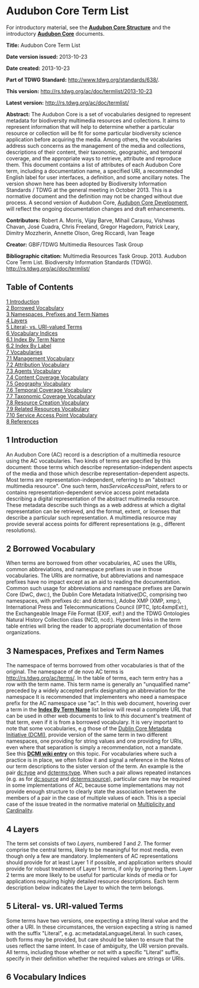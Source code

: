 <a id="top"></a>

# Audubon Core Term List

For introductory material, see the **[Audubon Core
Structure](Audubon_Core_Structure)**
and the introductory **[Audubon
Core](Audubon_Core)**
documents.

**Title:** Audubon Core Term List

**Date version issued:** 2013-10-23

**Date created:** 2013-10-23

**Part of TDWG Standard:** http://www.tdwg.org/standards/638/.

**This version:** http://rs.tdwg.org/ac/doc/termlist/2013-10-23

**Latest version:** http://rs.tdwg.org/ac/doc/termlist/

**Abstract:** The Audubon Core is a set of vocabularies designed to
represent metadata for biodiversity multimedia resources and
collections. It aims to represent information that will help to
determine whether a particular resource or collection will be fit for
some particular biodiversity science application before acquiring the
media. Among others, the vocabularies address such concerns as the
management of the media and collections, descriptions of their content,
their taxonomic, geographic, and temporal coverage, and the appropriate
ways to retrieve, attribute and reproduce them. This document contains a
list of attributes of each Audubon Core term, including a documentation
name, a specified URI, a recommended English label for user interfaces,
a definition, and some ancillary notes. The version shown here has been
adopted by Biodiversity Information Standards / TDWG at the general
meeting in October 2013. This is a normative document and the definition
may not be changed without due process. A second version of Audubon
Core, [Audubon Core
Development](Audubon_Core_Development),
will reflect the ongoing documentation changes and draft enhancements.

**Contributors:** Robert A. Morris, Vijay Barve, Mihail Carausu, Vishwas
Chavan, José Cuadra, Chris Freeland, Gregor Hagedorn, Patrick Leary,
Dimitry Mozzherin, Annette Olson, Greg Riccardi, Ivan Teage

**Creator:** GBIF/TDWG Multimedia Resources Task Group

**Bibliographic citation:** Multimedia Resources Task Group. 2013. Audubon Core Term List. Biodiversity Information Standards (TDWG). http://rs.tdwg.org/ac/doc/termlist/

## Table of Contents

<a href='#Introduction'>1 Introduction</a><br/>
<a href='#Borrowed_Vocabulary'>2 Borrowed Vocabulary</a><br/>
<a href='#Namespaces.2C_Prefixes_and_Term_Names'>3 Namespaces, Prefixes and Term Names</a><br/>
<a href='#Layers'>4 Layers</a><br/>
<a href='#Literal-_vs._URI-valued_Terms'>5 Literal- vs. URI-valued Terms</a><br/>
<a href='#Vocabulary_Indices'>6 Vocabulary Indices</a><br/>
<a href='#Index_By_Term_Name'>6.1 Index By Term Name</a><br/>
<a href='#Index_By_Label'>6.2 Index By Label</a><br/>
<a href='#Vocabularies'>7 Vocabularies</a><br/>
<a href='#Management_Vocabulary'>7.1 Management Vocabulary</a><br/>
<a href='#Attribution_Vocabulary'>7.2 Attribution Vocabulary</a><br/>
<a href='#Agents_Vocabulary'>7.3 Agents Vocabulary</a><br/>
<a href='#Content_Coverage_Vocabulary'>7.4 Content Coverage Vocabulary</a><br/>
<a href='#Geography_Vocabulary'>7.5 Geography Vocabulary</a><br/>
<a href='#Temporal_Coverage_Vocabulary'>7.6 Temporal Coverage Vocabulary</a><br/>
<a href='#Taxonomic_Coverage_Vocabulary'>7.7 Taxonomic Coverage Vocabulary</a><br/>
<a href='#Resource_Creation_Vocabulary'>7.8 Resource Creation Vocabulary</a><br/>
<a href='#Related_Resources_Vocabulary'>7.9 Related Resources Vocabulary</a><br/>
<a href='#Service_Access_Point_Vocabulary'>7.10 Service Access Point Vocabulary</a><br/>
<a href='#References'>8 References</a><br/>

## <a id="Introduction">1 Introduction</a>

An Audubon Core (AC) record is a description of a multimedia resource
using the AC vocabularies. Two kinds of terms are specified by this
document: those terms which describe representation-independent aspects
of the media and those which describe representation-dependent aspects.
Most terms are representation-independent, referring to an "abstract
multimedia resource". One such term, *hasServiceAccessPoint*, refers to
or contains representation-dependent service access point metadata
describing a digital representation of the abstract multimedia resource.
These metadata describe such things as a web address at which a digital
representation can be retrieved, and the format, extent, or licenses
that describe a particular such representation. A multimedia resource
may provide several access points for different representations (e.g.,
different resolutions).



## <a id="Borrowed_Vocabulary">2 Borrowed Vocabulary</a>

When terms are borrowed from other vocabularies, AC uses the URIs,
common abbreviations, and namespace prefixes in use in those
vocabularies. The URIs are normative, but abbreviations and namespace
prefixes have no impact except as an aid to reading the documentation.
Common such usage for abbreviations and namespace prefixes are Darwin
Core (DwC, dwc:), the Dublin Core Metadata Initiative(DC, comprising two
namespaces, with prefixes dc: and dcterms:), Adobe XMP (XMP, xmp:),
International Press and Telecommunications Council (IPTC, Iptc4xmpExt:),
the Exchangeable Image File Format (EXIF, exif:) and the TDWG Ontologies
Natural History Collection class (NCD, ncd:). Hypertext links in the
term table entries will bring the reader to appropriate documentation of
those organizations.



## <a id="Namespaces.2C_Prefixes_and_Term_Names">3 Namespaces, Prefixes and Term Names</a>

The namespace of terms borrowed from other vocabularies is that of the
original. The namespace of de novo AC terms is
http://rs.tdwg.org/ac/terms/. In the table of terms, each term entry has
a row with the term name. This term name is generally an "unqualified
name" preceded by a widely accepted prefix designating an abbreviation
for the namespace It is recommended that implementers who need a
namespace prefix for the AC namespace use "ac". In this web document,
hovering over a term in the **<a href='#Index_By_Term_Name'>Index By Term
Name</a>**
list below will reveal a complete URL that can be used in other web
documents to link to *this* document's treatment of that term, even if
it is from a borrowed vocabulary. It is very important to note that some
vocabularies, e.g those of the
<a href='http://dublincore.org/'>Dublin Core Metadata Initiative (DCMI)</a>,
provide version of the same term in two different namespaces, one
providing for string values and one providing for URIs, even where that
separation is simply a recommendation, not a mandate. See this
**<a href='http://wiki.dublincore.org/index.php/FAQ/DC_and_DCTERMS_Namespaces'>DCMI wiki entry</a>**
on this topic. For vocabularies where such a practice is in place, we
often follow it and signal a reference in the Notes of our term
descriptions to the sister version of the term. An example is the pair
<a href='#dc:type'>dc:type</a>
and
<a href='#dcterms:type'>dcterms:type</a>.
When such a pair allows repeated instances (e.g. as for
<a href='#dc:source'>dc:source</a>
and
<a href='#dcterms:source'>dcterms:source</a>),
particular care may be required in some implementations of AC, because
some implementations may not provide enough structure to clearly state
the association between the members of a pair in the case of multiple
values of each. This is a special case of the issue treated in the
normative material on <a href='https://terms.tdwg.org/wiki/Audubon_Core_Structure#Multiplicity.2FCardinality'>Multiplicity and
Cardinality</a>.



## <a id="Layers">4 Layers</a>

The term set consists of two *Layers*, numbered *1* and *2*. The former
comprise the central terms, likely to be meaningful for most media, even
though only a few are mandatory. Implementers of AC representations
should provide for at least Layer 1 if possible, and application writers
should provide for robust treatment of Layer 1 terms, if only by
ignoring them. Layer 2 terms are more likely to be useful for particular
kinds of media or for applications requiring highly detailed resource
descriptions. Each term description below indicates the Layer to which
the term belongs.



## <a id="Literal-_vs._URI-valued_Terms">5 Literal- vs. URI-valued Terms</a>

Some terms have two versions, one expecting a string literal value and
the other a URI. In these circumstances, the version expecting a string
is named with the suffix "Literal", e.g. ac:metadataLanguageLiteral. In
such cases, both forms may be provided, but care should be taken to
ensure that the uses reflect the same intent. In case of ambiguity, the
URI version prevails. All terms, including those whether or not with a
specific "Literal" suffix, specify in their definition whether the
required values are strings or URIs.



## <a id="Vocabulary_Indices">6 Vocabulary Indices</a>
